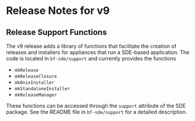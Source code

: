 # Release Notes for v9

## Release Support Functions

The v9 release adds a library of functions that facilitate the
creation of releases and installers for appliances that run a
SDE-based application.  The code is located in `bf-sde/support` and
currently provides the functions

   * `mkRelease`
   * `mkReleaseClosure`
   * `mkOnieInstaller`
   * `mkStandaloneInstaller`
   * `mkReleaseManager`

These functions can be accessed through the `support` attribute of the
SDE package. See the README file in `bf-sde/support` for a detailed
description.

